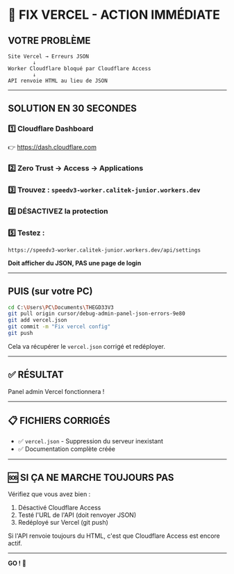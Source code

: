 # 🚨 FIX VERCEL - ACTION IMMÉDIATE

## VOTRE PROBLÈME

```
Site Vercel → Erreurs JSON
        ↓
Worker Cloudflare bloqué par Cloudflare Access
        ↓
API renvoie HTML au lieu de JSON
```

---

## SOLUTION EN 30 SECONDES

### 1️⃣ Cloudflare Dashboard
👉 https://dash.cloudflare.com

### 2️⃣ Zero Trust → Access → Applications

### 3️⃣ Trouvez : `speedv3-worker.calitek-junior.workers.dev`

### 4️⃣ DÉSACTIVEZ la protection

### 5️⃣ Testez :
```
https://speedv3-worker.calitek-junior.workers.dev/api/settings
```

**Doit afficher du JSON, PAS une page de login**

---

## PUIS (sur votre PC)

```bash
cd C:\Users\PC\Documents\THEGD33V3
git pull origin cursor/debug-admin-panel-json-errors-9e80
git add vercel.json
git commit -m "Fix vercel config"
git push
```

Cela va récupérer le `vercel.json` corrigé et redéployer.

---

## ✅ RÉSULTAT

Panel admin Vercel fonctionnera !

---

## 📋 FICHIERS CORRIGÉS

- ✅ `vercel.json` - Suppression du serveur inexistant
- ✅ Documentation complète créée

---

## 🆘 SI ÇA NE MARCHE TOUJOURS PAS

Vérifiez que vous avez bien :
1. Désactivé Cloudflare Access
2. Testé l'URL de l'API (doit renvoyer JSON)
3. Redéployé sur Vercel (git push)

Si l'API renvoie toujours du HTML, c'est que Cloudflare Access est encore actif.

---

**GO ! 🚀**
